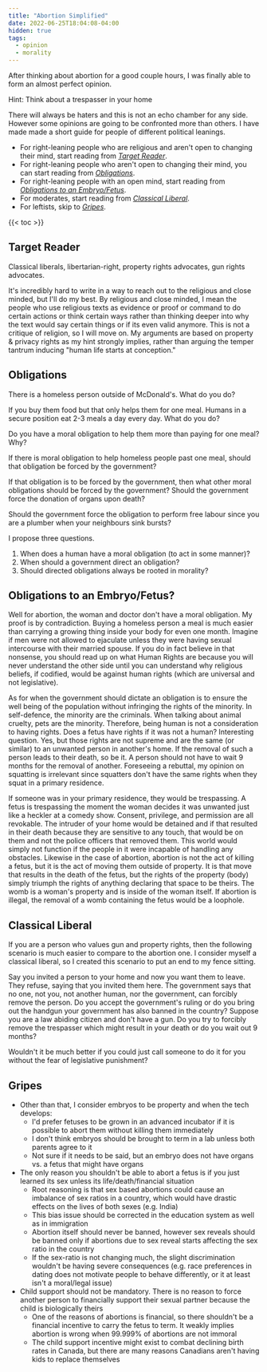 ```yaml
---
title: "Abortion Simplified"
date: 2022-06-25T18:04:08-04:00
hidden: true
tags:
  - opinion
  - morality
---
```


After thinking about abortion for a good couple hours, I was finally able to form an almost perfect opinion.

Hint: Think about a trespasser in your home

There will always be haters and this is not an echo chamber for any side. However some opinions are going to be confronted more than others.
I have made made a short guide for people of different political leanings.

- For right-leaning people who are religious and aren't open to changing their mind, start reading from _[Target Reader](#target-reader)_.
- For right-leaning people who aren't open to changing their mind, you can start reading from _[Obligations](#obligations)_.
- For right-leaning people with an open mind, start reading from _[Obligations to an Embryo/Fetus](#obligations-to-an-embryofetus)_.
- For moderates, start reading from _[Classical Liberal](#classical-liberal)_.
- For leftists, skip to _[Gripes](#gripes)_.

{{< toc >}}

## Target Reader

Classical liberals, libertarian-right, property rights advocates, gun rights advocates.

It's incredibly hard to write in a way to reach out to the religious and close minded, but I'll do my best.
By religious and close minded, I mean the people who use religious texts as evidence or proof or command to do certain actions or think certain ways
rather than thinking deeper into why the text would say certain things or if its even valid anymore. This is not a critique of religion, so I will move on.
My arguments are based on property & privacy rights as my hint strongly implies, rather than arguing the temper tantrum inducing "human life starts at conception."

## Obligations

There is a homeless person outside of McDonald's. What do you do?

If you buy them food but that only helps them for one meal. Humans in a secure position eat 2-3 meals a day every day. What do you do?

Do you have a moral obligation to help them more than paying for one meal? Why?

If there is moral obligation to help homeless people past one meal, should that obligation be forced by the government?

If that obligation is to be forced by the government, then what other moral obligations should be forced by the government? Should the government force the donation of organs upon death?

Should the government force the obligation to perform free labour since you are a plumber when your neighbours sink bursts?

I propose three questions.

1. When does a human have a moral obligation (to act in some manner)?
2. When should a government direct an obligation?
3. Should directed obligations always be rooted in morality?

## Obligations to an Embryo/Fetus?

Well for abortion, the woman and doctor don't have a moral obligation. My proof is by contradiction. Buying a homeless person
a meal is much easier than carrying a growing thing inside your body for even one month. Imagine if men were not allowed to ejaculate
unless they were having sexual intercourse with their married spouse. If you do in fact believe in that nonsense, you should
read up on what Human Rights are because you will never understand the other side until you can understand why religious beliefs, if
codified, would be against human rights (which are universal and not legislative).

As for when the government should dictate an obligation is to ensure the well being of the population without infringing the rights of the minority.
In self-defence, the minority are the criminals. When talking about animal cruelty, pets are the minority. Therefore, being human is not a consideration to having rights.
Does a fetus have rights if it was not a human? Interesting question. Yes, but those rights are not supreme and are the same (or similar) to an unwanted person in another's home.
If the removal of such a person leads to their death, so be it. A person should not have to wait 9 months for the removal of another.
Foreseeing a rebuttal, my opinion on squatting is irrelevant since squatters  don't have the same rights when they squat in a primary residence.

If someone was in your primary residence, they would be trespassing. A fetus is trespassing the moment the
woman decides it was unwanted just like a heckler at a comedy show. Consent, privilege, and permission are all revokable. The intruder of your home
would be detained and if that resulted in their death because they are sensitive to any touch, that would be on them and not the police officers that
removed them. This world would simply not function if the people in it were incapable of handling any obstacles. Likewise in the case of abortion,
abortion is not the act of killing a fetus, but it is the act of moving them outside of property. It is that move that results in the death of the fetus,
but the rights of the property (body) simply triumph the rights of anything declaring that space to be theirs. The womb is a woman's property and is inside of the
woman itself. If abortion is illegal, the removal of a womb containing the fetus would be a loophole.

## Classical Liberal

If you are a person who values gun and property rights, then the following scenario is much easier to compare to the abortion one.
I consider myself a classical liberal, so I created this scenario to put an end to my fence sitting.

Say you invited a person to your home and now you want them to leave. They refuse, saying that you invited them here. The government says that
no one, not you, not another human, nor the government, can forcibly remove the person.
Do you accept the government's ruling or do you bring out the handgun your government has also banned in the country?
Suppose you are a law abiding citizen and don't have a gun.
Do you try to forcibly remove the trespasser which might result in your death or do you wait out 9 months?

Wouldn't it be much better if you could just call someone to do it for you without the fear of legislative punishment?

## Gripes

- Other than that, I consider embryos to be property and when the tech develops:
  - I'd prefer fetuses to be grown in an advanced incubator if it is possible to abort them without killing them immediately
  - I don't think embryos should be brought to term in a lab unless both parents agree to it
  - Not sure if it needs to be said, but an embryo does not have organs vs. a fetus that might have organs
- The only reason you shouldn't be able to abort a fetus is if you just learned its sex unless its life/death/financial situation
  - Root reasoning is that sex based abortions could cause an imbalance of sex ratios in a country, which would have drastic effects on the lives of both sexes (e.g. India)
  - This bias issue should be corrected in the education system as well as in immigration
  - Abortion itself should never be banned, however sex reveals should be banned only if abortions due to sex reveal starts affecting the sex ratio in the country
  - If the sex-ratio is not changing much, the slight discrimination wouldn't be having severe consequences (e.g. race preferences in dating does not motivate people to behave differently, or it at least isn't a moral/legal issue)
- Child support should not be mandatory. There is no reason to force another person to financially support their sexual partner because the child is biologically theirs
  - One of the reasons of abortions is financial, so there shouldn't be a financial incentive to carry the fetus to term. It weakly implies abortion is wrong when 99.999% of abortions are not immoral
  - The child support incentive might exist to combat declining birth rates in Canada, but there are many reasons Canadians aren't having kids to replace themselves
